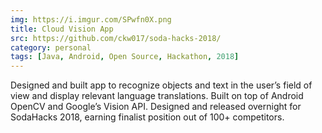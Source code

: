 ```yaml
---
img: https://i.imgur.com/SPwfn0X.png
title: Cloud Vision App
src: https://github.com/ckw017/soda-hacks-2018/
category: personal
tags: [Java, Android, Open Source, Hackathon, 2018]
---
```

Designed and built app to recognize objects and text in the user’s field of view and display relevant language translations. Built on top of Android OpenCV and Google’s Vision API. Designed and released overnight for SodaHacks 2018, earning finalist position out of 100+ competitors.
